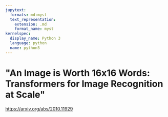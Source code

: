 ```yaml
---
jupytext:
  formats: md:myst
  text_representation:
    extension: .md
    format_name: myst
kernelspec:
  display_name: Python 3
  language: python
  name: python3
---
```


# "An Image is Worth 16x16 Words: Transformers for Image Recognition at Scale"

https://arxiv.org/abs/2010.11929